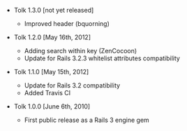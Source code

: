 * Tolk 1.3.0 [not yet released]
  * Improved header (bquorning)

* Tolk 1.2.0 [May 16th, 2012]
  * Adding search within key (ZenCocoon)
  * Update for Rails 3.2.3 whitelist attributes compatibility


* Tolk 1.1.0 [May 15th, 2012]
  * Update for Rails 3.2 compatibility
  * Added Travis CI

* Tolk 1.0.0 [June 6th, 2010]
  * First public release as a Rails 3 engine gem